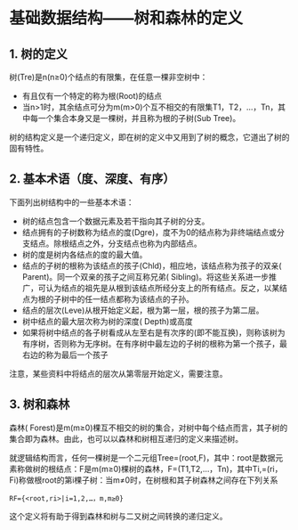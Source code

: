 ﻿# 基础数据结构——树和森林的定义

## 1. 树的定义 ##

树(Tre)是n(n≥0)个结点的有限集，在任意一棵非空树中：

* 有且仅有一个特定的称为根(Root)的结点
* 当n>1时，其余结点可分为m(m>0)个互不相交的有限集T1，T2，...，Tn，其中每一个集合本身又是一棵树，并且称为根的子树(Sub Tree)。

树的结构定义是一个递归定义，即在树的定义中又用到了树的概念，它道出了树的固有特性。

## 2. 基本术语（度、深度、有序） ##

下面列出树结构中的一些基本术语：

* 树的结点包含一个数据元素及若干指向其子树的分支。
* 结点拥有的子树数称为结点的度(Dgre)，度不为0的结点称为非终端结点或分支结点。除根结点之外，分支结点也称为内部结点。
* 树的度是树内各结点的度的最大值。
* 结点的子树的根称为该结点的孩子(Chld)，相应地，该结点称为孩子的双亲( Parent)。同一个双亲的孩子之间互称兄弟( Sibling)。将这些关系进一步推广，可认为结点的祖先是从根到该结点所经分支上的所有结点。反之，以某结点为根的子树中的任一结点都称为该结点的子孙。
* 结点的层次(Leve)从根开始定义起，根为第一层，根的孩子为第二层。
* 树中结点的最大层次称为树的深度( Depth)或高度
* 如果将树中结点的各子树看成从左至右是有次序的(即不能互换)，则称该树为有序树，否则称为无序树。在有序树中最左边的子树的根称为第一个孩子，最右边的称为最后一个孩子

注意，某些资料中将结点的层次从第零层开始定义，需要注意。

## 3. 树和森林 ##

森林( Forest)是m(m≥0)棵互不相交的树的集合，对树中每个结点而言，其子树的集合即为森林。由此，也可以以森林和树相互递归的定义来描述树。

就逻辑结构而言，任何一棵树是一个二元组Tree=(root,F)，其中：root是数据元素称做树的根结点：F是m(m≥0)棵树的森林，F=(T1,T2,…，Tn)，其中Ti,=(ri，Fi)称做根root的第i棵子树：当m≠0时，在树根和其子树森林之间存在下列关系

```
RF={<root,ri>|i=1,2,…，m,m≥0}
```

这个定义将有助于得到森林和树与二又树之间转换的递归定义。
